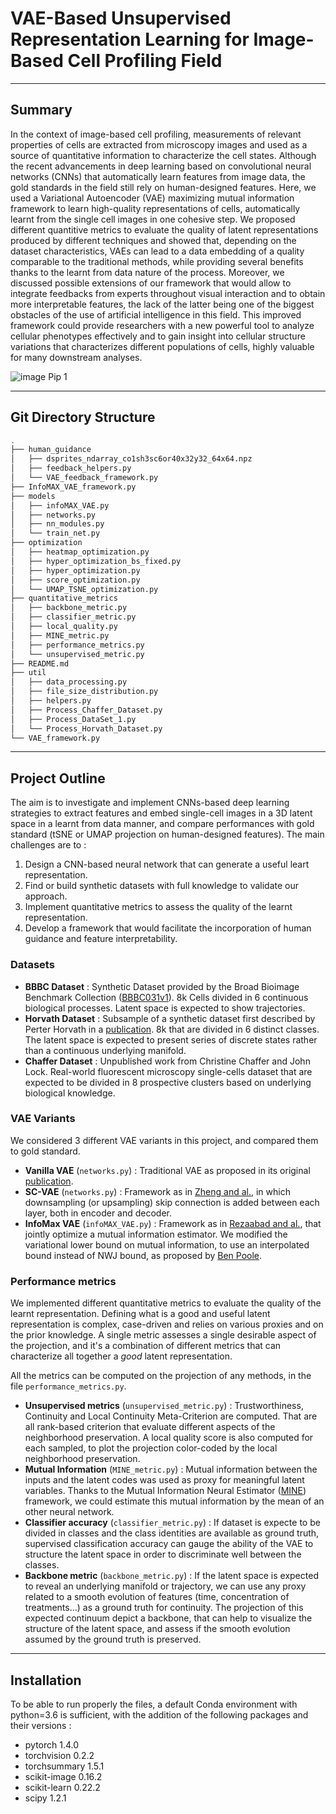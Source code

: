 # VAE-Based Unsupervised Representation Learning for Image-Based Cell Profiling Field
***
## Summary
In the context of image-based cell profiling, measurements of relevant properties of cells are extracted from microscopy images and used as a source of quantitative information to characterize the cell states. Although the recent advancements in deep learning based on convolutional neural networks (CNNs) that automatically learn features from image data, the gold standards in the field still rely on human-designed features. Here, we used a Variational Autoencoder (VAE) maximizing mutual information framework to learn high-quality representations of cells, automatically learnt from the single cell images in one cohesive step. We proposed different quantitive metrics to evaluate the quality of latent representations produced by different techniques and showed that, depending on the dataset characteristics, VAEs can lead to a data embedding of a quality comparable to the traditional methods, while providing several benefits thanks to the learnt from data nature of the process. Moreover, we discussed possible extensions of our framework that would allow to integrate feedbacks from experts throughout visual interaction and to obtain more interpretable features, the lack of the latter being one of the biggest obstacles of the use of artificial intelligence in this field. This improved framework could provide researchers with a new powerful tool to analyze cellular phenotypes effectively and to gain insight into cellular structure variations that characterizes
different populations of cells, highly valuable for many downstream analyses.

![image Pip 1](./fig/abstractFigure.png)

---
## Git Directory Structure
```bash
.
├── human_guidance
│   ├── dsprites_ndarray_co1sh3sc6or40x32y32_64x64.npz
│   ├── feedback_helpers.py
│   └── VAE_feedback_framework.py
├── InfoMAX_VAE_framework.py
├── models
│   ├── infoMAX_VAE.py
│   ├── networks.py
│   ├── nn_modules.py
│   └── train_net.py
├── optimization
│   ├── heatmap_optimization.py
│   ├── hyper_optimization_bs_fixed.py
│   ├── hyper_optimization.py
│   ├── score_optimization.py
│   └── UMAP_TSNE_optimization.py
├── quantitative_metrics
│   ├── backbone_metric.py
│   ├── classifier_metric.py
│   ├── local_quality.py
│   ├── MINE_metric.py
│   ├── performance_metrics.py
│   └── unsupervised_metric.py
├── README.md
├── util
│   ├── data_processing.py
│   ├── file_size_distribution.py
│   ├── helpers.py
│   ├── Process_Chaffer_Dataset.py
│   ├── Process_DataSet_1.py
│   └── Process_Horvath_Dataset.py
└── VAE_framework.py
```
---
## Project Outline

The aim is to investigate and implement CNNs-based deep learning strategies to extract features and embed single-cell images in a 3D latent space in a learnt from data manner, and compare performances with gold standard (tSNE or UMAP projection on human-designed features).
The main challenges are to :
  1. Design a CNN-based neural network that can generate a useful leart representation.
  2. Find or build synthetic datasets with full knowledge to validate our approach.
  3. Implement quantitative metrics to assess the quality of the learnt representation.
  4. Develop a framework that would facilitate the incorporation of human guidance and feature interpretability.

### Datasets
* **BBBC Dataset** : Synthetic Dataset provided by the Broad Bioimage Benchmark Collection ([BBBC031v1](https://bbbc.broadinstitute.org/BBBC031)). 8k Cells divided in 6 continuous biological processes. Latent space is expected to show trajectories.
* **Horvath Dataset** : Subsample of a synthetic dataset first described by Perter Horvath in a [publication](https://linkinghub.elsevier.com/retrieve/pii/S2405471217302272). 8k that are divided in 6 distinct classes. The latent space is expected to present series of discrete states rather than a continuous underlying manifold.
* **Chaffer Dataset** : Unpublished work from Christine Chaffer and John Lock. Real-world fluorescent microscopy single-cells dataset that are expected to be divided in 8 prospective clusters based on underlying biological knowledge.

### VAE Variants
We considered 3 different VAE variants in this project, and compared them to gold standard.
* **Vanilla VAE** (`networks.py`) : Traditional VAE as proposed in its original [publication](https://arxiv.org/abs/1312.6114).
* **SC-VAE** (`networks.py`) : Framework as in [Zheng and al.](https://arxiv.org/abs/1802.06677), in which downsampling (or upsampling) skip connection is added between each layer, both in encoder and decoder.
* **InfoMax VAE** (`infoMAX_VAE.py`) : Framework as in [Rezaabad and al.](https://arxiv.org/abs/1912.13361), that jointly optimize a mutual information estimator. We modified the variational lower bound on mutual information, to use an interpolated bound instead of NWJ bound, as proposed by [Ben Poole](https://arxiv.org/abs/1905.06922).

### Performance metrics
We implemented different quantitative metrics to evaluate the quality of the learnt representation. Defining what is a good and useful latent representation is complex, case-driven and relies on various proxies and on the prior knowledge.
A single metric assesses a single desirable aspect of the projection, and it's a combination of different metrics that can characterize all together a *good* latent representation.

All the metrics can be computed on the projection of any methods, in the file `performance_metrics.py`.

* **Unsupervised metrics** (`unsupervised_metric.py`) : Trustworthiness, Continuity and Local Continuity Meta-Criterion are computed. That are all rank-based criterion that evaluate different aspects of the neighborhood preservation. A local quality score is also computed for each sampled, to plot the projection color-coded by the local neighborhood preservation.
* **Mutual Information** (`MINE_metric.py`) : Mutual information between the inputs and the latent codes was used as proxy for meaningful latent variables. Thanks to the Mutual Information Neural Estimator ([MINE](https://arxiv.org/abs/1801.04062)) framework, we could estimate this mutual information by the mean of an other neural network.
* **Classifier accuracy** (`classifier_metric.py`) : If dataset is expecte to be divided in classes and the class identities are available as ground truth, supervised classification accuracy can gauge the ability of the VAE to structure the latent space in order to discriminate well between the classes.
* **Backbone metric** (`backbone_metric.py`) : If the latent space is expected to reveal an underlying manifold or trajectory, we can use any proxy related to a smooth evolution of features (time, concentration of treatments...) as a ground truth for continuity. The projection of this expected continuum depict a backbone, that can help to visualize the structure of the latent space, and assess if the smooth evolution assumed by the ground truth is preserved.

---

## Installation

To be able to run properly the files, a default Conda environment with python=3.6 is sufficient, with the addition of the following packages and their versions :
* pytorch                   1.4.0
* torchvision               0.2.2
* torchsummary              1.5.1
* scikit-image              0.16.2
* scikit-learn              0.22.2
* scipy                     1.2.1
